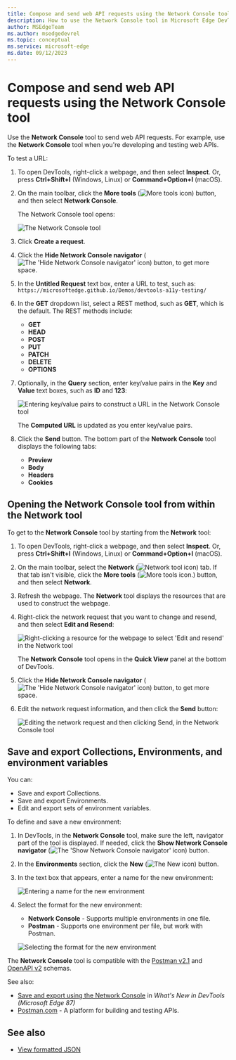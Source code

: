 ```yaml
---
title: Compose and send web API requests using the Network Console tool
description: How to use the Network Console tool in Microsoft Edge DevTools to make synthetic network requests over HTTP when you're developing and testing web APIs.
author: MSEdgeTeam
ms.author: msedgedevrel
ms.topic: conceptual
ms.service: microsoft-edge
ms.date: 09/12/2023
---
```

# Compose and send web API requests using the Network Console tool

Use the **Network Console** tool to send web API requests.  For example, use the **Network Console** tool when you're developing and testing web APIs.

To test a URL:

1. To open DevTools, right-click a webpage, and then select **Inspect**.  Or, press **Ctrl+Shift+I** (Windows, Linux) or **Command+Option+I** (macOS).

1. On the main toolbar, click the **More tools** (![More tools icon](./network-console-tool-images/more-tools-icon.png)) button, and then select **Network Console**.

   The Network Console tool opens:

   ![The Network Console tool](./network-console-tool-images/network-console-tool.png)

1. Click **Create a request**.

1. Click the **Hide Network Console navigator** (![The 'Hide Network Console navigator' icon](./network-console-tool-images/hide-network-console-navigator-icon.png)) button, to get more space.

1. In the **Untitled Request** text box, enter a URL to test, such as: `https://microsoftedge.github.io/Demos/devtools-a11y-testing/`

1. In the **GET** dropdown list, select a REST method, such as **GET**, which is the default.  The REST methods include:
   * **GET**
   * **HEAD**
   * **POST**
   * **PUT**
   * **PATCH**
   * **DELETE**
   * **OPTIONS**

1. Optionally, in the **Query** section, enter key/value pairs in the **Key** and **Value** text boxes, such as **ID** and **123**:

   ![Entering key/value pairs to construct a URL in the Network Console tool](./network-console-tool-images/entering-key-value-pairs.png)

   The **Computed URL** is updated as you enter key/value pairs.

1. Click the **Send** button.  The bottom part of the **Network Console** tool displays the following tabs:
   * **Preview**
   * **Body**
   * **Headers**
   * **Cookies**


<!-- ====================================================================== -->
## Opening the Network Console tool from within the Network tool

To get to the **Network Console** tool by starting from the **Network** tool:

1. To open DevTools, right-click a webpage, and then select **Inspect**.  Or, press **Ctrl+Shift+I** (Windows, Linux) or **Command+Option+I** (macOS).

1. On the main toolbar, select the **Network** (![Network tool icon](./network-console-tool-images/network-tool-icon.png)) tab.  If that tab isn't visible, click the **More tools** (![More tools icon.](./network-console-tool-images/more-tools-icon.png)) button, and then select **Network**.

1. Refresh the webpage.  The **Network** tool displays the resources that are used to construct the webpage.

1. Right-click the network request that you want to change and resend, and then select **Edit and Resend**:

   ![Right-clicking a resource for the webpage to select 'Edit and resend' in the Network tool](./network-console-tool-images/edit-and-resend.png)

   The **Network Console** tool opens in the **Quick View** panel at the bottom of DevTools.

1. Click the **Hide Network Console navigator** (![The 'Hide Network Console navigator' icon](./network-console-tool-images/hide-network-console-navigator-icon.png)) button, to get more space.

1. Edit the network request information, and then click the **Send** button:

   ![Editing the network request and then clicking Send, in the Network Console tool](./network-console-tool-images/edit-then-send.png)

   <!-- another screenshot (used by "Experimental features in Microsoft Edge DevTools" article):
   ![The Network Console tool in the main toolbar](../media/network-network-console.png) -->


<!-- ====================================================================== -->
## Save and export Collections, Environments, and environment variables

You can:
*  Save and export Collections.
*  Save and export Environments.
*  Edit and export sets of environment variables.

To define and save a new environment:

1. In DevTools, in the **Network Console** tool, make sure the left, navigator part of the tool is displayed.  If needed, click the **Show Network Console navigator** (![The 'Show Network Console navigator' icon](./network-console-tool-images/show-network-console-navigator-icon.png)) button.

1. In the **Environments** section, click the **New** (![The New icon](./network-console-tool-images/new-icon.png)) button.

1. In the text box that appears, enter a name for the new environment:

   ![Entering a name for the new environment](./network-console-tool-images/network-console-environments-new-name.png)

1. Select the format for the new environment:
   * **Network Console** - Supports multiple environments in one file.
   * **Postman** - Supports one environment per file, but work with Postman.

   ![Selecting the format for the new environment](./network-console-tool-images/network-console-environments-new-format.png)

The **Network Console** tool is compatible with the [Postman v2.1](https://schema.getpostman.com/json/collection/v2.1.0/docs/index.html) and [OpenAPI v2](https://swagger.io/specification/v2) schemas.

See also:
* [Save and export using the Network Console](../whats-new/2020/10/devtools.md#save-and-export-using-the-network-console) in _What's New in DevTools (Microsoft Edge 87)_
* [Postman.com](https://www.postman.com/) - A platform for building and testing APIs.


<!-- ====================================================================== -->
## See also

* [View formatted JSON](../json-viewer/json-viewer.md)
<!-- * [edge-devtools-network-console repo](https://github.com/microsoft/edge-devtools-network-console) -->
